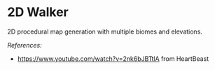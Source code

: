 # 2D Walker

2D procedural map generation with multiple biomes and elevations. 

*References:*
- https://www.youtube.com/watch?v=2nk6bJBTtlA from HeartBeast 
